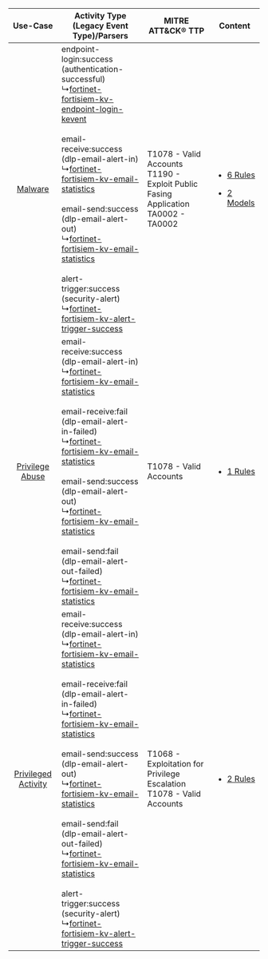 |    Use-Case    | Activity Type (Legacy Event Type)/Parsers    | MITRE ATT&CK® TTP    | Content    |
|:----:| ---- | ---- | ---- |
|    [Malware](../../../UseCases/uc_malware.md)    |  endpoint-login:success (authentication-successful)<br> ↳[fortinet-fortisiem-kv-endpoint-login-kevent](Ps/pC_fortinetfortisiemkvendpointloginkevent.md)<br><br> email-receive:success (dlp-email-alert-in)<br> ↳[fortinet-fortisiem-kv-email-statistics](Ps/pC_fortinetfortisiemkvemailstatistics.md)<br><br> email-send:success (dlp-email-alert-out)<br> ↳[fortinet-fortisiem-kv-email-statistics](Ps/pC_fortinetfortisiemkvemailstatistics.md)<br><br> alert-trigger:success (security-alert)<br> ↳[fortinet-fortisiem-kv-alert-trigger-success](Ps/pC_fortinetfortisiemkvalerttriggersuccess.md)<br>    | T1078 - Valid Accounts<br>T1190 - Exploit Public Fasing Application<br>TA0002 - TA0002<br> | [<ul><li>6 Rules</li></ul><ul><li>2 Models</li></ul>](RM/r_m_fortinet_fortisiem_Malware.md) |
|     [Privilege Abuse](../../../UseCases/uc_privilege_abuse.md)     |  email-receive:success (dlp-email-alert-in)<br> ↳[fortinet-fortisiem-kv-email-statistics](Ps/pC_fortinetfortisiemkvemailstatistics.md)<br><br> email-receive:fail (dlp-email-alert-in-failed)<br> ↳[fortinet-fortisiem-kv-email-statistics](Ps/pC_fortinetfortisiemkvemailstatistics.md)<br><br> email-send:success (dlp-email-alert-out)<br> ↳[fortinet-fortisiem-kv-email-statistics](Ps/pC_fortinetfortisiemkvemailstatistics.md)<br><br> email-send:fail (dlp-email-alert-out-failed)<br> ↳[fortinet-fortisiem-kv-email-statistics](Ps/pC_fortinetfortisiemkvemailstatistics.md)<br>    | T1078 - Valid Accounts<br>    | [<ul><li>1 Rules</li></ul>](RM/r_m_fortinet_fortisiem_Privilege_Abuse.md)    |
| [Privileged Activity](../../../UseCases/uc_privileged_activity.md) |  email-receive:success (dlp-email-alert-in)<br> ↳[fortinet-fortisiem-kv-email-statistics](Ps/pC_fortinetfortisiemkvemailstatistics.md)<br><br> email-receive:fail (dlp-email-alert-in-failed)<br> ↳[fortinet-fortisiem-kv-email-statistics](Ps/pC_fortinetfortisiemkvemailstatistics.md)<br><br> email-send:success (dlp-email-alert-out)<br> ↳[fortinet-fortisiem-kv-email-statistics](Ps/pC_fortinetfortisiemkvemailstatistics.md)<br><br> email-send:fail (dlp-email-alert-out-failed)<br> ↳[fortinet-fortisiem-kv-email-statistics](Ps/pC_fortinetfortisiemkvemailstatistics.md)<br><br> alert-trigger:success (security-alert)<br> ↳[fortinet-fortisiem-kv-alert-trigger-success](Ps/pC_fortinetfortisiemkvalerttriggersuccess.md)<br> | T1068 - Exploitation for Privilege Escalation<br>T1078 - Valid Accounts<br>    | [<ul><li>2 Rules</li></ul>](RM/r_m_fortinet_fortisiem_Privileged_Activity.md)    |